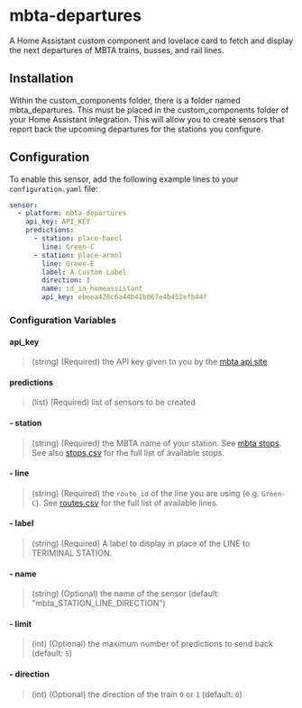# mbta-departures
A Home Assistant custom component and lovelace card to fetch and display the next departures of MBTA trains, busses, and rail lines.

## Installation
Within the custom_components folder, there is a folder named mbta_departures. This must be placed in the custom_components folder of your Home Assistant integration. This will allow you to create sensors that report back the upcoming departures for the stations you configure.

## Configuration
To enable this sensor, add the following example lines to your `configuration.yaml` file:

```yaml
sensor:
  - platform: mbta-departures
    api_key: API_KEY
    predictions:
      - station: place-haecl
        line: Green-C
      - station: place-armnl
        line: Green-E
        label: A Custom Label
        direction: 1
        name: id_in_homeassistant
        api_key: ebeea428c6a44b41b067e4b452efb44f
```

### Configuration Variables
#### api_key
> (string) (Required) the API key given to you by the [mbta api site](https://api-v3.mbta.com/)
#### predictions
> (list) (Required) list of sensors to be created
  #### - station
  > (string) (Required) the MBTA name of your station. See [mbta stops](https://mbta.com/stops). See also [stops.csv](https://github.com/jacobswe/mbta-departures/blob/master/reference/stops.csv) for the full list of available stops.
  #### - line
  > (string) (Required) the `route_id` of the line you are using (e.g. `Green-C`). See [routes.csv](https://github.com/jacobswe/mbta-departures/blob/master/reference/routes.csv) for the full list of available lines.
  #### - label
  > (string) (Required) A label to display in place of the LINE to TERIMINAL STATION.
  #### - name
  > (string) (Optional) the name of the sensor (default: "mbta_STATION_LINE_DIRECTION")
  #### - limit
  > (int) (Optional) the maximum number of predictions to send back (default: `5`)
  #### - direction
  > (int) (Optional) the direction of the train `0` or `1` (default: `0`)
